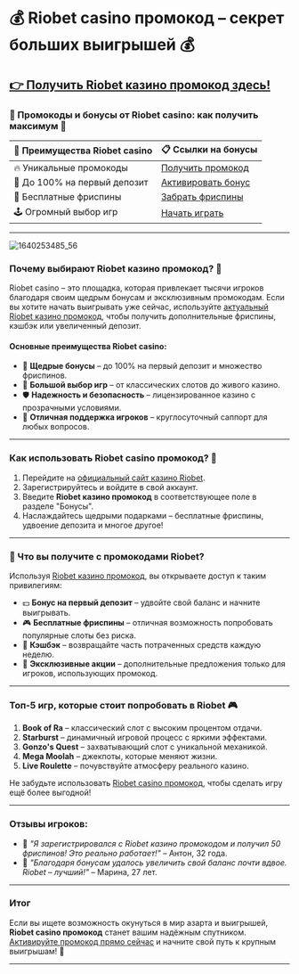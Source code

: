 # 💰 **Riobet casino промокод – секрет больших выигрышей** 💰  
## [👉 Получить Riobet казино промокод здесь!](https://brandplay.link/dtx89f2L)  

### 🌟 Промокоды и бонусы от Riobet casino: как получить максимум 🌟  

| 🎰 **Преимущества Riobet casino** | 📋 **Ссылки на бонусы** |
|----------------------------------|-------------------------|
| 🔥 Уникальные промокоды          | [Получить промокод](https://brandplay.link/dtx89f2L) |
| 🎁 До 100% на первый депозит     | [Активировать бонус](https://brandplay.link/dtx89f2L) |
| 💸 Бесплатные фриспины           | [Забрать фриспины](https://brandplay.link/dtx89f2L) |
| 🕹️ Огромный выбор игр            | [Начать играть](https://brandplay.link/dtx89f2L) |

---
![1640253485_56](https://github.com/user-attachments/assets/fe517991-c112-4eac-8e18-cd3642730889)

### Почему выбирают **Riobet казино промокод**? 🎲  

Riobet casino – это площадка, которая привлекает тысячи игроков благодаря своим щедрым бонусам и эксклюзивным промокодам. Если вы хотите начать выигрывать уже сейчас, используйте [актуальный Riobet казино промокод](https://brandplay.link/dtx89f2L), чтобы получить дополнительные фриспины, кэшбэк или увеличенный депозит.  

#### Основные преимущества Riobet casino:  
- 🎁 **Щедрые бонусы** – до 100% на первый депозит и множество фриспинов.  
- 🎲 **Большой выбор игр** – от классических слотов до живого казино.  
- 🛡️ **Надежность и безопасность** – лицензированное казино с прозрачными условиями.  
- 💬 **Отличная поддержка игроков** – круглосуточный саппорт для любых вопросов.  

---

### Как использовать **Riobet casino промокод**? 📝  

1. Перейдите на [официальный сайт казино Riobet](https://brandplay.link/dtx89f2L).  
2. Зарегистрируйтесь и войдите в свой аккаунт.  
3. Введите **Riobet казино промокод** в соответствующее поле в разделе "Бонусы".  
4. Наслаждайтесь щедрыми подарками – бесплатные фриспины, удвоение депозита и многое другое!  

---

### 🎰 Что вы получите с промокодами Riobet?  

Используя [Riobet казино промокод](https://brandplay.link/dtx89f2L), вы открываете доступ к таким привилегиям:  
- 💵 **Бонус на первый депозит** – удвойте свой баланс и начните выигрывать.  
- 🎮 **Бесплатные фриспины** – отличная возможность попробовать популярные слоты без риска.  
- 🔄 **Кэшбэк** – возвращайте часть потраченных средств каждую неделю.  
- 💎 **Эксклюзивные акции** – дополнительные предложения только для игроков, использующих промокод.  

---

### Топ-5 игр, которые стоит попробовать в Riobet 🎮  

1. **Book of Ra** – классический слот с высоким процентом отдачи.  
2. **Starburst** – динамичный игровой процесс с яркими эффектами.  
3. **Gonzo's Quest** – захватывающий слот с уникальной механикой.  
4. **Mega Moolah** – джекпоты, которые меняют жизни.  
5. **Live Roulette** – почувствуйте атмосферу реального казино.  

Не забудьте использовать [Riobet casino промокод](https://brandplay.link/dtx89f2L), чтобы сделать игру ещё более выгодной!  

---

### Отзывы игроков:  

- 💬 *"Я зарегистрировался с Riobet казино промокодом и получил 50 фриспинов! Это реально работает!"* – Антон, 32 года.  
- 💬 *"Благодаря бонусам удалось увеличить свой баланс почти вдвое. Riobet – лучший!"* – Марина, 27 лет.  

---

### Итог  

Если вы ищете возможность окунуться в мир азарта и выигрышей, **Riobet casino промокод** станет вашим надёжным спутником. [Активируйте промокод прямо сейчас](https://brandplay.link/dtx89f2L) и начните свой путь к крупным выигрышам! 🎉  

---
